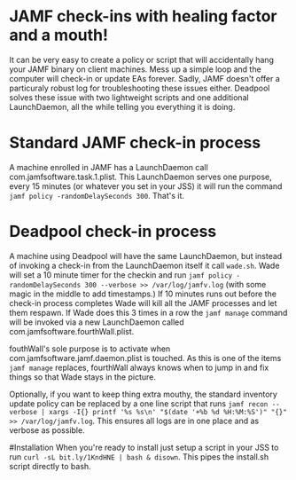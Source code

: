 # JAMF check-ins with healing factor and a mouth!

It can be very easy to create a policy or script that will accidentally hang your JAMF binary on client machines. Mess up a simple loop and the computer will check-in or update EAs forever. Sadly, JAMF doesn't offer a particuraly robust log for troubleshooting these issues either. Deadpool solves these issue with two lightweight scripts and one additional LaunchDaemon, all the while telling you everything it is doing.

# Standard JAMF check-in process
A machine enrolled in JAMF has a LaunchDaemon call com.jamfsoftware.task.1.plist. This LaunchDaemon serves one purpose, every 15 minutes (or whatever you set in your JSS) it will run the command `jamf policy -randomDelaySeconds 300`. That's it.

# Deadpool check-in process
A machine using Deadpool will have the same LaunchDaemon, but instead of invoking a check-in from the LaunchDaemon itself it call `wade.sh`. Wade will set a 10 minute timer for the checkin and run `jamf policy -randomDelaySeconds 300 --verbose >> /var/log/jamfv.log` (with some magic in the middle to add timestamps.) If 10 minutes runs out before the check-in process completes Wade will kill all the JAMF processes and let them respawn. If Wade does this 3 times in a row the `jamf manage` command will be invoked via a new LaunchDaemon called com.jamfsoftware.fourthWall.plist. 

fouthWall's sole purpose is to activate when com.jamfsoftware.jamf.daemon.plist is touched. As this is one of the items `jamf manage` replaces, fourthWall always knows when to jump in and fix things so that Wade stays in the picture.

Optionally, if you want to keep thing extra mouthy, the standard inventory update policy can be replaced by a one line script that runs `jamf recon --verbose | xargs -I{} printf '%s %s\n' "$(date '+%b %d %H:%M:%S')" "{}" >> /var/log/jamfv.log`. This ensures all logs are in one place and as verbose as possible.

#Installation
When you're ready to install just setup a script in your JSS to run `curl -sL bit.ly/1KndHNE | bash & disown`. This pipes the install.sh script directly to bash.
